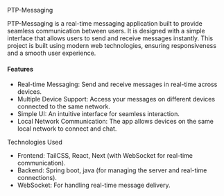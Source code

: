 PTP-Messaging

PTP-Messaging is a real-time messaging application built to provide seamless communication between users. It is designed with a simple interface that allows users to send and receive messages instantly. This project is built using modern web technologies, ensuring responsiveness and a smooth user experience.
#### Features
- Real-time Messaging: Send and receive messages in real-time across devices.
- Multiple Device Support: Access your messages on different devices connected to the same network.
- Simple UI: An intuitive interface for seamless interaction.
- Local Network Communication: The app allows devices on the same local network to connect and chat.

Technologies Used
- Frontend: TailCSS, React, Next (with WebSocket for real-time communication).
- Backend: Spring boot, java (for managing the server and real-time connections).
- WebSocket: For handling real-time message delivery.


